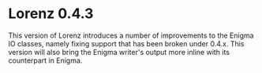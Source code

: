 Lorenz 0.4.3
============

This version of Lorenz introduces a number of improvements to the Enigma IO classes, namely
fixing support that has been broken under 0.4.x. This version will also bring the Enigma
writer's output more inline with its counterpart in Enigma.

